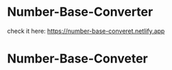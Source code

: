 # Number-Base-Converter
check it here: https://number-base-converet.netlify.app
# Number-Base-Conveter
